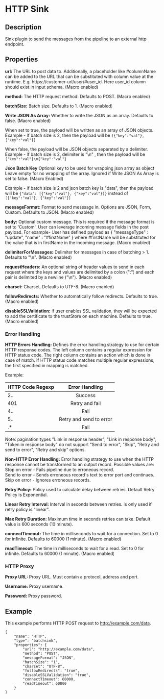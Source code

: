 # HTTP Sink


Description
-----------
Sink plugin to send the messages from the pipeline to an external http endpoint.

Properties
----------

**url:** The URL to post data to. Additionally, a placeholder like #columnName can be added to the URL that can be 
substituted with column value at the runtime. E.g. https://customer-url/user/#user_id. Here user_id column should exist 
in input schema. (Macro enabled)

**method:** The HTTP request method. Defaults to POST. (Macro enabled)

**batchSize:** Batch size. Defaults to 1. (Macro enabled)

**Write JSON As Array:** Whether to write the JSON as an array. Defaults to false. (Macro enabled)

When set to true, the payload will be written as an array of JSON objects.
Example - If batch size is 2, then the payload will be `[{"key":"val"}, {"key":"val"}]`

When false, the payload will be JSON objects separated by a delimiter.
Example - If batch size is 2, delimiter is "\n" , then the payload will be `{"key":"val"}\n{"key":"val"}`

**Json Batch Key** Optional key to be used for wrapping json array as object
Leave empty for no wrapping of the array. Ignored if Write JSON As Array is set to false. (Macro Enabled)

Example - If batch size is 2 and json batch key is "data", then the payload will be
`{"data": [{"key":"val"}, {"key":"val"}]}` instead of `[{"key":"val"}, {"key":"val"}]`

**messageFormat:** Format to send messsage in. Options are JSON, Form, Custom. Defaults to JSON. (Macro enabled)

**body:** Optional custom message. This is required if the message format is set to 'Custom'.
          User can leverage incoming message fields in the post payload.
          For example-
          User has defined payload as \{ "messageType" : "update", "name" : "#firstName" \}
          where #firstName will be substituted for the value that is in firstName in the incoming message. (Macro enabled)

**delimiterForMessages:** Delimiter for messages in case of batching > 1. Defaults to "\n". (Macro enabled)

**requestHeaders:** An optional string of header values to send in each request where the keys and values are
delimited by a colon (":") and each pair is delimited by a newline ("\n"). (Macro enabled)

**charset:** Charset. Defaults to UTF-8. (Macro enabled)

**followRedirects:** Whether to automatically follow redirects. Defaults to true. (Macro enabled)

**disableSSLValidation:**  If user enables SSL validation, they will be expected to add the certificate to the trustStore on each machine. Defaults to true. (Macro enabled)

### Error Handling

**HTTP Errors Handling:** Defines the error handling strategy to use for certain HTTP response codes.
The left column contains a regular expression for HTTP status code. The right column contains an action which
is done in case of match. If HTTP status code matches multiple regular expressions, the first specified in mapping
is matched.

Example:

| HTTP Code Regexp  | Error Handling          |
| ----------------- |:-----------------------:|
| 2..               | Success                 |
| 401               | Retry and fail          |
| 4..               | Fail                    |
| 5..               | Retry and send to error |
| .*                | Fail                    |

Note: pagination types "Link in response header", "Link in response body", "Token in response body" do not support
"Send to error", "Skip", "Retry and send to error", "Retry and skip" options.

**Non-HTTP Error Handling:** Error handling strategy to use when the HTTP response cannot be transformed to an output record.
Possible values are:  
Stop on error - Fails pipeline due to erroneous record.  
Send to error - Sends erroneous record's text to error port and continues.  
Skip on error - Ignores erroneous records.

**Retry Policy:** Policy used to calculate delay between retries. Default Retry Policy is Exponential.

**Linear Retry Interval:** Interval in seconds between retries. Is only used if retry policy is "linear".

**Max Retry Duration:** Maximum time in seconds retries can take. Default value is 600 seconds (10 minute).

**connectTimeout:** The time in milliseconds to wait for a connection. Set to 0 for infinite. Defaults to 60000 (1 minute). (Macro enabled)

**readTimeout:** The time in milliseconds to wait for a read. Set to 0 for infinite. Defaults to 60000 (1 minute). (Macro enabled)

### HTTP Proxy

**Proxy URL:** Proxy URL. Must contain a protocol, address and port.

**Username:** Proxy username.

**Password:** Proxy password.

Example
-------
This example performs HTTP POST request to http://example.com/data.

    {
        "name": "HTTP",
        "type": "batchsink",
        "properties": {
            "url": "http://example.com/data",
            "method": "POST",
            "messageFormat": "JSON",
            "batchSize": "1",
            "charset": "UTF-8",
            "followRedirects": "true",
            "disableSSLValidation": "true",
            "connectTimeout": 60000,
            "readTimeout": 60000
        }
    }
